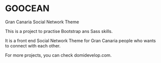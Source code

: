 # GOOCEAN

Gran Canaria Social Network Theme

This is a project to practise Bootstrap ans Sass skills.

It is a front end Social Network Theme for Gran Canaria people who wants to connect with each other.

For more projects, you can check domidevelop.com.
